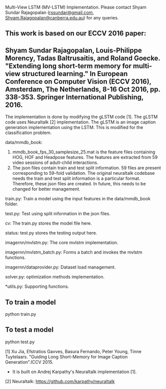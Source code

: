 Multi-View LSTM (MV-LSTM) Implementation. Please contact Shyam Sundar Rajagopalan (rssundar@gmail.com, Shyam.Rajagopalan@canberra.edu.au) for any queries.

This work is based on our ECCV 2016 paper:
----------------------------------------------------------------------------------------------------
Shyam Sundar Rajagopalan, Louis-Philippe Morency, Tadas Baltrusaitis, and Roland Goecke. "Extending long short-term memory for multi-view structured learning." In European Conference on Computer Vision (ECCV 2016), Amsterdam, The Netherlands, 8-16 Oct 2016, pp. 338-353. Springer International Publishing, 2016.
----------------------------------------------------------------------------------------------------

The implementation is done by modifying the gLSTM code [1]. The gLSTM code uses Neuraltalk [2] implementation.  The gLSTM is an image caption generation implementation using the LSTM. This is modified for the classification problem. 

data/mmdb_book:
1. mmdb_book_fps_30_samplesize_25.mat is the feature files containing HOG, HOF and Headpose features. The features are extracted from 59 video sessions of adult-child interactions.
2. The json files contain train and test split information. 59 files are present corresponding to 59-fold validation. The original neuraltalk codebase needs the train and test split information is a particular format. Therefore, these json files are created. In future, this needs to be changed for better management.
 
train.py: Train a model using the input features in the data/mmdb_book folder.

test.py: Test using split information in the json  files.

cv: The train.py stores the model file here.

status: test.py stores the testing output here.

imagernn/mvlstm.py: The core mvlstm implementation.

imagernn/mvlstm_batch.py: Forms a batch and invokes the mvlstm functions.

imagernn/dataprovider.py: Dataset load management.

solver.py: optimization methods implementation.

*utils.py: Supporting functions.


To train a model
----------------
python train.py

To test a model
---------------
python test.py




[1]
Xu Jia, Efstratios Gavves, Basura Fernando, Peter Young, Tinne Tuytelaars. "Guiding Long Short-Memory for Image Caption Generation".ICCV 2015.
* It is built on Andrej Karpathy's Neuraltalk implementation [1].


[2] Neuraltalk: https://github.com/karpathy/neuraltalk

